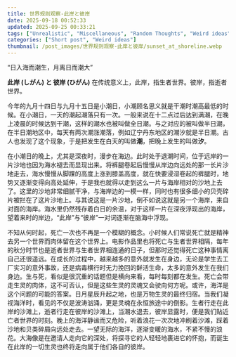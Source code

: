 ```yaml
---
title: 世界规则观察-此岸と彼岸
date: 2025-09-18 00:52:33
updated: 2025-09-25 00:33:21
tags: ["Unrealistic", "Miscellaneous", "Random Thoughts", "Weird ideas"]
categories: ["Short post", "Weird ideas"]
thumbnail: /post_images/世界规则观察-此岸と彼岸/sunset_at_shoreline.webp
---
```


“日入海而潮生，月离日而潮大”

**此岸 (しがん) と 彼岸 (ひがん)** 在传统意义上，此岸，指生者世界。彼岸，指逝者世界。

今年的九月十四日与九月十五日是小潮日，小潮顾名思义就是干潮时潮高最低的时候。在小潮日，一天的潮起潮落只有一次。一般来说在十二点过后达到满潮，在晚上凌晨的时候达到干潮，这样的潮水也被叫做全日潮。与之对应的被叫做半日潮，在半日潮地区中，每天有两次潮涨潮落，例如辽宁丹东地区的潮汐就是半日潮。古人也发现了这个现象，于是把发生在白天的叫做**潮**，把晚上发生的叫做**汐**。

在小潮日的晚上，尤其是深夜时，漫步在海边。此时处于退潮时间，位于远岸的一片沙地也因为海水褪去而显现出来。将裤腿卷起后慢慢从岸边向远处的那一长片沙地走去，海水慢慢从脚踝的高度上涨到膝盖高度，就在快要浸湿卷起的裤腿时，地势又逐渐变得向高处延伸，于是我也就得以走到这么一片与海岸相对的沙地上去了。这里的沙地非常细腻干净，与海岸边的一模一样，同时也有很多细小的贝壳碎片被拦在了这片沙地上。与其说这是一片沙地，倒不如说这就是另一个海岸，来自对面的海岸。海水里仍然残存着白日的余温，对于这样一片在深夜浮现出的海岸，望着来时的岸边，“此岸”与“彼岸”一对词逐渐在脑海中浮现。

不知从何时起，死亡一次也不再是一个模糊的概念。小时候人们常说死亡就是精神去另一个世界而肉体留在这个世界上。电影作品里也将死亡与生者世界相隔，每年的秋分时节也是逝者世界与生者世界相连通的日子，但那时还觉得死亡这种事情离自己还很遥远。在成长的过程中，越来越多的意外就发生在身边，无论是学生去工厂实习的意外事故，还是病毒横行时无力挽回的鲜活生命，太多的意外发生在我们身边。生与死，看似是很沉重的话题但是横向来看，每时每刻都在发生。死亡会带走生灵的肉体，这不可否认，但是这些生灵的灵魂又会驶向何方呢。或许，海洋是这个问题的可能的答案。日月星辰升起之地，也是万物生灵的最终归宿。当我们凝视海洋时，看见的不仅是波涛汹涌，更是灵魂在永恒旅途中的倒影。生者行走在此岸的沙滩上，逝者行走在彼岸的沙滩上，当潮水退去，彼岸显露时，便是我们贴近亡者世界的时刻。晚上的海洋静谧而又危险，听着浪花一次次地冲刷着沙滩，踩着沙地和贝类碎屑向远处走去。一望无际的海洋，逐渐变暖的海水，不紧不慢的浪花。大海像是在邀请人走向它的深处，将探寻它的人轻轻地裹进它的怀抱，而诞生在此岸的一切生灵也终将走向属于他们各自的彼岸。
